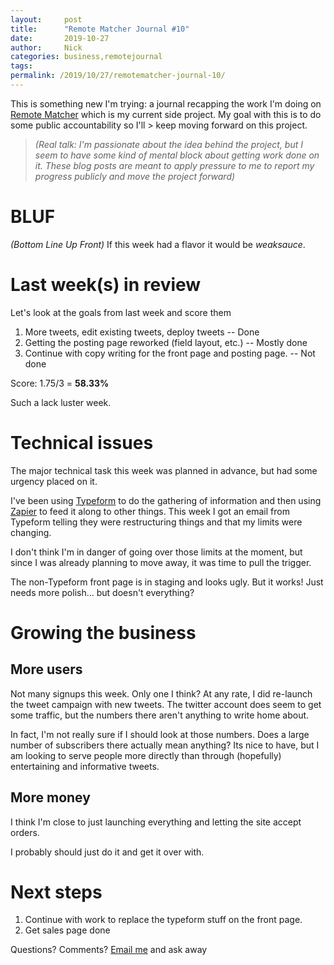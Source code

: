 ```yaml
---
layout:     post
title:      "Remote Matcher Journal #10"
date:       2019-10-27
author:     Nick
categories: business,remotejournal
tags:  
permalink: /2019/10/27/remotematcher-journal-10/
---
```


This is something new I'm trying: a journal recapping the work I'm doing on [Remote Matcher](https://remotematcher.com) which is my current side project. My goal with this is to do some public accountability so I'll > keep moving forward on this project. 

> _(Real talk: I'm passionate about the idea behind the project, but I seem to have some kind of mental block about getting work done on it. These blog posts are meant to apply pressure to me to report my progress publicly and move the project forward)_

# BLUF
_(Bottom Line Up Front)_
If this week had a flavor it would be *weaksauce*.

# Last week(s) in review
Let's look at the goals from last week and score them

1. More tweets, edit existing tweets, deploy tweets -- Done
2. Getting the posting page reworked (field layout, etc.) -- Mostly done
3. Continue with copy writing for the front page and posting page. -- Not done

Score: 1.75/3 = **58.33%**

Such a lack luster week.

# Technical issues
The major technical task this week was planned in advance, but had some urgency placed on it.

I've been using [Typeform](https://www.typeform.com/) to do the gathering of information and then using [Zapier](https://zapier.com/) to feed it along to other things. This week I got an email from Typeform telling they were restructuring things and that my limits were changing. 

I don't think I'm in danger of going over those limits at the moment, but since I was already planning to move away, it was time to pull the trigger.

The non-Typeform front page is in staging and looks ugly. But it works! Just needs more polish... but doesn't everything?

# Growing the business

## More users
Not many signups this week. Only one I think? At any rate, I did re-launch the tweet campaign with new tweets. The twitter account does seem to get some traffic, but the numbers there aren't anything to write home about.

In fact, I'm not really sure if I should look at those numbers. Does a large number of subscribers there actually mean anything? Its nice to have, but I am looking to serve people more directly than through (hopefully) entertaining and informative tweets.

## More money
I think I'm close to just launching everything and letting the site accept orders.

I probably should just do it and get it over with.

# Next steps
1. Continue with work to replace the typeform stuff on the front page.
2. Get sales page done


Questions? Comments? [Email me](mailto:nick@ironboundsoftware.com) and ask away

